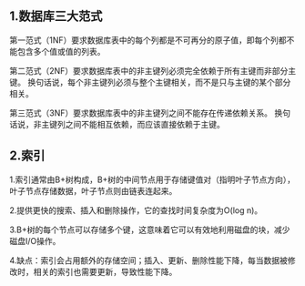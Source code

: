 ## 1.数据库三大范式
第一范式（1NF）要求数据库表中的每个列都是不可再分的原子值，即每个列都不能包含多个值或值的列表。

第二范式（2NF）要求数据库表中的非主键列必须完全依赖于所有主键而非部分主键。
换句话说，每个非主键列必须与整个主键相关，而不是只与主键的某个部分相关。

第三范式（3NF）要求数据库表中的非主键列之间不能存在传递依赖关系。
换句话说，非主键列之间不能相互依赖，而应该直接依赖于主键。

## 2.索引
1.索引通常由B+树构成，B+树的中间节点用于存储键值对（指明叶子节点方向），叶子节点存储数据，叶子节点则由链表连起来。

2.提供更快的搜索、插入和删除操作，它的查找时间复杂度为O(log n)。

3.B+树的每个节点可以存储多个键，这意味着它可以有效地利用磁盘的块，减少磁盘I/O操作。

4.缺点：索引会占用额外的存储空间；插入、更新、删除性能下降，每当数据被修改时，相关的索引也需要更新，导致性能下降。
